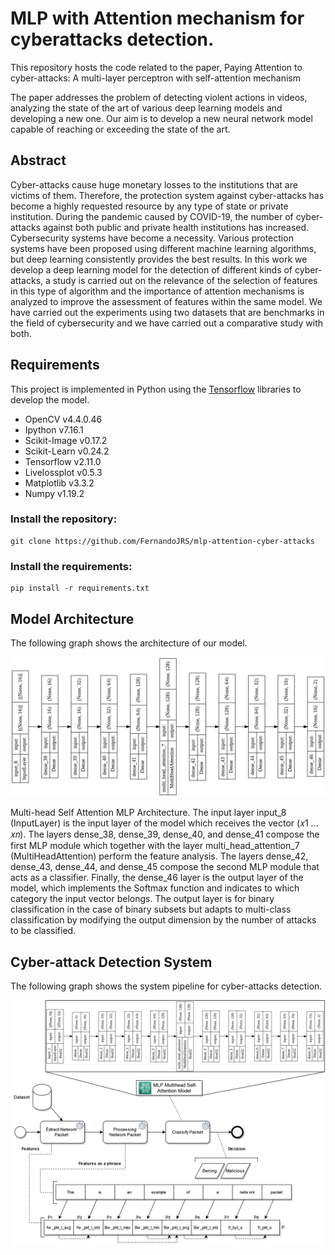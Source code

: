 # MLP with Attention mechanism for cyberattacks detection.

This repository hosts the code related to the paper, Paying Attention to cyber-attacks: A multi-layer perceptron with self-attention mechanism

The paper addresses the problem of detecting violent actions in videos, analyzing the state of the art of various deep learning models and developing a new one. Our aim is to develop a new neural network model capable of reaching or exceeding the state of the art.

## Abstract

Cyber-attacks cause huge monetary losses to the institutions that are victims of them. Therefore,
the protection system against cyber-attacks has become a highly requested resource by any type
of state or private institution. During the pandemic caused by COVID-19, the number of cyber-
attacks against both public and private health institutions has increased. Cybersecurity systems
have become a necessity. Various protection systems have been proposed using different machine
learning algorithms, but deep learning consistently provides the best results. In this work we
develop a deep learning model for the detection of different kinds of cyber-attacks, a study
is carried out on the relevance of the selection of features in this type of algorithm and the
importance of attention mechanisms is analyzed to improve the assessment of features within
the same model. We have carried out the experiments using two datasets that are benchmarks in
the field of cybersecurity and we have carried out a comparative study with both.

## Requirements

This project is implemented in Python using the [Tensorflow](https://www.tensorflow.org/) libraries to develop the model.

- OpenCV v4.4.0.46
- Ipython v7.16.1
- Scikit-Image v0.17.2
- Scikit-Learn v0.24.2
- Tensorflow v2.11.0
- Livelossplot v0.5.3
- Matplotlib v3.3.2
- Numpy v1.19.2

### Install the repository:

```
git clone https://github.com/FernandoJRS/mlp-attention-cyber-attacks
```

### Install the requirements:

```
pip install -r requirements.txt
```

## Model Architecture

The following graph shows the architecture of our model.

![Model Architecture](figures/MultiheadSelfAttentionMLP.png?raw=True "Model Architecture")

Multi-head Self Attention MLP Architecture. The input layer input_8 (InputLayer) is the input layer of the
model which receives the vector (𝑥1 ... 𝑥𝑛). The layers dense_38, dense_39, dense_40, and dense_41 compose the first
MLP module which together with the layer multi_head_attention_7 (MultiHeadAttention) perform the feature analysis.
The layers dense_42, dense_43, dense_44, and dense_45 compose the second MLP module that acts as a classifier.
Finally, the dense_46 layer is the output layer of the model, which implements the Softmax function and indicates to
which category the input vector belongs. The output layer is for binary classification in the case of binary subsets but
adapts to multi-class classification by modifying the output dimension by the number of attacks to be classified.

## Cyber-attack Detection System

The following graph shows the system pipeline for cyber-attacks detection.

![System Pipeline](figures/SystemModelPipelinev21.png?raw=True "System Pipeline")
